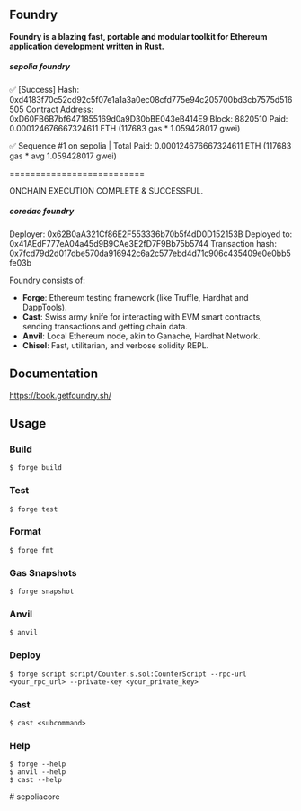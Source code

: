 ## Foundry

**Foundry is a blazing fast, portable and modular toolkit for Ethereum application development written in Rust.**

##### sepolia foundry

✅ [Success] Hash: 0xd4183f70c52cd92c5f07e1a1a3a0ec08cfd775e94c205700bd3cb7575d516505
Contract Address: 0xD60FB6B7bf6471855169d0a9D30bBE043eB414E9
Block: 8820510
Paid: 0.000124676667324611 ETH (117683 gas \* 1.059428017 gwei)

✅ Sequence #1 on sepolia | Total Paid: 0.000124676667324611 ETH (117683 gas \* avg 1.059428017 gwei)

==========================

ONCHAIN EXECUTION COMPLETE & SUCCESSFUL.

##### coredao foundry

Deployer: 0x62B0aA321Cf86E2F553336b70b5f4dD0D152153B
Deployed to: 0x41AEdF777eA04a45d9B9CAe3E2fD7F9Bb75b5744
Transaction hash: 0x7fcd79d2d017dbe570da916942c6a2c577ebd4d71c906c435409e0e0bb5fe03b

Foundry consists of:

- **Forge**: Ethereum testing framework (like Truffle, Hardhat and DappTools).
- **Cast**: Swiss army knife for interacting with EVM smart contracts, sending transactions and getting chain data.
- **Anvil**: Local Ethereum node, akin to Ganache, Hardhat Network.
- **Chisel**: Fast, utilitarian, and verbose solidity REPL.

## Documentation

https://book.getfoundry.sh/

## Usage

### Build

```shell
$ forge build
```

### Test

```shell
$ forge test
```

### Format

```shell
$ forge fmt
```

### Gas Snapshots

```shell
$ forge snapshot
```

### Anvil

```shell
$ anvil
```

### Deploy

```shell
$ forge script script/Counter.s.sol:CounterScript --rpc-url <your_rpc_url> --private-key <your_private_key>
```

### Cast

```shell
$ cast <subcommand>
```

### Help

```shell
$ forge --help
$ anvil --help
$ cast --help
```
#   s e p o l i a c o r e  
 